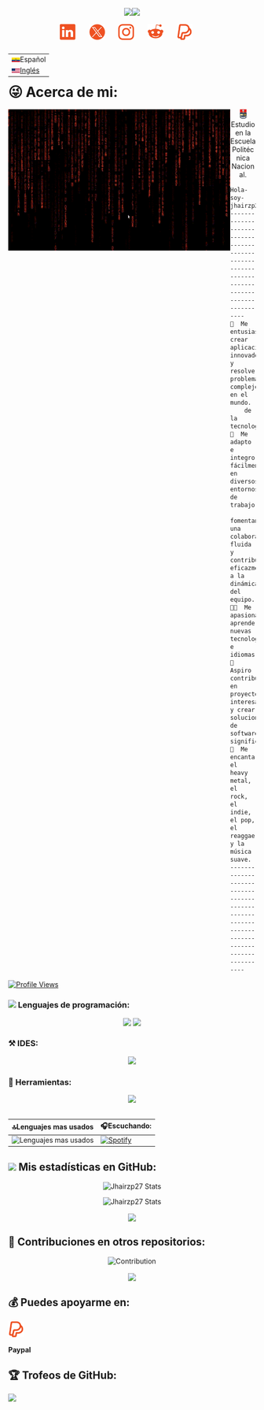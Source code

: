 <!-----  SALUDO ---->
<p align="center">
  <a href="https://github.com/DenverCoder1/readme-typing-svg"><img src="https://readme-typing-svg.herokuapp.com?font=Times+New+Roman&color=EF5122&size=25&center=true&vCenter=true&width=777&height=100&lines=Gregory+Jhair+Zambrano...;+Estudiante+de+Ingeniería+en+Software;Me+encanta+la+música;Enfocado+en+aprender+nuevas+habilidades.."></a><img src="https://github.com/TheDudeThatCode/TheDudeThatCode/blob/master/Assets/headbang.gif" width="37px">
</p>
<!--- My Social Networks:-->
<p align="center">
  <a href="https://www.linkedin.com/in/gregoy-jhair-zambrano-6a6a13273?lipi=urn%3Ali%3Apage%3Ad_flagship3_profile_view_base_contact_details%3BRd%2BEmYf6Q1%2BYn%2FMGcRjF%2Fw%3D%3D"><img width="32px" alt="LinkedIn" title="LinkedIn Jhair" src="https://github.com/Jhairzp27/Jhairzp27/blob/main/images/LinkedIn.png"/></a>
  &#8287;&#8287;&#8287;&#8287;&#8287;
  <a href="https://twitter.com/jhairzp27"><img width="32px" alt="Twitter" title="X (Twitter)Jhair" src="https://github.com/Jhairzp27/Jhairzp27/blob/main/images/x_twitter.png"/></a>
  &#8287;&#8287;&#8287;&#8287;&#8287;
  <a href="https://www.instagram.com/jhair_zambrano" alt="Instagram" title="Instagram"><img width="32px" src="https://github.com/Jhairzp27/Jhairzp27/blob/main/images/Instagram.png"/></a>
  &#8287;&#8287;&#8287;&#8287;&#8287;
  <a href="https://www.reddit.com/user/Jhairzp27/"><img width="32px" alt="Reddit" title="Reddit Logo Jhair" src="https://github.com/Jhairzp27/Jhairzp27/blob/main/images/Reddit.png"></a>
  &#8287;&#8287;&#8287;&#8287;&#8287;
  <a href="https://paypal.me/jhairzp27"><img width="32px" alt="LinkedIn" title="LinkedIn" src="https://github.com/Jhairzp27/Jhairzp27/blob/main/images/Paypal-1.png"/></a>
  &#8287;&#8287;&#8287;&#8287;&#8287;
</p>

<table align="right" style = "margin-top: 11px">
 <tr><td><a><img src = "https://github.com/Jhairzp27/Jhairzp27/blob/main/images/Ec_bandera.png" alt = "Bandera de Ec" width= "17px">Español</a></td></tr>
 <tr><td><a href="https://github.com/Jhairzp27/Jhairzp27/blob/main/README.md"><img src="https://github.com/Jhairzp27/Jhairzp27/blob/main/images/EU_bandera.png" alt ="Bandera de EU" width = "17px">Inglés</a></td></tr>
</table>

# 😜 Acerca de mi:

<p>
<a href = "https://github.com/Jhairzp27/Jhairzp27/blob/main/gifs/MatrixOrange.gif" alt = "MatrixOrgange" title = "MatrixOrange">
<img align="left" src ="https://github.com/Jhairzp27/Jhairzp27/blob/main/gifs/MatrixOrange.gif" width="452px" height="287px"/></a>

<p align = "center">
<a href="https://www.epn.edu.ec/welcome-to-ecuador-the-middle-of-the-world-and-to-its-top-university/"><img width="19px" alt="EPN" title="Escuela Politecnica Nacional"     
src="https://github.com/Jhairzp27/Jhairzp27/blob/main/images/EPN.png"/></a> Estudio en la Escuela Politécnica Nacional.
</p>

```
Hola-soy-jhairzp27@github
-----------------------------------------------------------------------------------------------
🙋  Me entusiasma crear aplicaciones innovadoras y resolver problemas complejos en el mundo.
    de la tecnología.
🤝  Me adapto e integro fácilmente en diversos entornos de trabajo,
    fomentando una colaboración fluida y contribuyendo eficazmente a la dinámica del equipo.
🧑‍💻  Me apasiona aprender nuevas tecnologías e idiomas.
🚩  Aspiro contribuir en proyectos interesantes y crear soluciones de software significativas.
🎵  Me encanta el heavy metal, el rock, el indie, el pop, el reaggae y la música suave.
-----------------------------------------------------------------------------------------------
```
[![Profile Views](https://komarev.com/ghpvc/?username=Jhairzp27&color=orange&base=100&style=flat-square&label=Número+De+Visitantes&abbreviated=true)](https://github.com/Jhairzp27)
</p>

### <img src = "https://github.com/7oSkaaa/7oSkaaa/blob/main/Images/Programming_Languages.gif?raw=true" width = 20px> Lenguajes de programación:

<p align="center">
  <a href="https://github.com/tandpfun/skill-icons#icons-list"><img src="https://skillicons.dev/icons?i=java,md,html,css"/></a>
  <a href="https://github.com/tandpfun/skill-icons#icons-list"><img src="https://skillicons.dev/icons?i=matlab,cpp,py,sqlite"/></a>
</p>

### ⚒️ IDES:

<p align="center">
  <a href="https://skillicons.dev">
    <img src="https://skillicons.dev/icons?i=vscode,eclipse" />
  </a>
</p>

### 🔎 Herramientas:

<p align="center">
  <a href="https://skillicons.dev">
    <img src="https://skillicons.dev/icons?i=firebase,vercel,powershell,git,bash" />
  </a>
</p>

##

|🔝Lenguajes mas usados   |   🎧Escuchando:|
|-------------------|-----------------|
|![Lenguajes mas usados](https://github-readme-stats.vercel.app/api/top-langs/?username=Jhairzp27&theme=codeSTACKr&hide_border=true&include_all_commits=true&layout=compact&count_private=true&cache_seconds=14400&disable_animations=true)|[![Spotify](https://spotify-now-playing-jhairzp27s-projects.vercel.app/api/spotify)](https://open.spotify.com/user/9weo8xzgmjckskm60cl62w34g?si=15a31546f79a485c)|

## <img src = "https://github.com/7oSkaaa/7oSkaaa/blob/main/Images/Statistics.gif?raw=true" width = 30px> Mis estadísticas en GitHub:

<div align = "center">
  
  ![Jhairzp27 Stats](https://github-readme-stats.vercel.app/api?username=Jhairzp27&theme=codeSTACKr&bg_color&hide_border=true&show_icons=true&include_all_commits=true&count_private=true&hide_rank=false&disable_animations=true)

  ![Jhairzp27 Stats](https://github-readme-streak-stats.herokuapp.com/?user=Jhairzp27&theme=codeSTACKr&hide_border=true&disable_animations=true)

  <img align="center" src="http://github-profile-summary-cards.vercel.app/api/cards/productive-time?username=Jhairzp27&theme=codeSTACKr" height="180em" />

</div>

## 🤝 Contribuciones en otros repositorios:

<div align ="center">
  
  ![Contribution](https://github-contributor-stats.vercel.app/api?username=Jhairzp27&limit=5&theme=codeSTACKr&combine_all_yearly_contributions=true&show_owner=true&disable_animations=true)

  <img align="center" src="http://github-profile-summary-cards.vercel.app/api/cards/profile-details?username=Jhairzp27&theme=codeSTACKr" height="180em" />

  <!--<img align="center" src="https://github-readme-activity-graph.vercel.app/graph?username=Jhairzp27&theme=elegant&animation=true"/> -->
  
</div>

## 💰 Puedes apoyarme en:

<a href="https://paypal.me/jhairzp27"><img width="32px" alt="Paypal" title="Paypal" src="https://github.com/Jhairzp27/Jhairzp27/blob/main/images/Paypal.png"/></a>
  &#8287;&#8287;&#8287;&#8287;&#8287;

**Paypal**

## 🏆 Trofeos de GitHub:

![](https://github-profile-trophy.vercel.app/?username=Jhairzp27&theme=gruvbox&no-frame=true&no-bg=true&margin-w=4)

<!--[![PayPal](https://img.shields.io/badge/PayPal-00457C?style=for-the-badge&logo=paypal&logoColor=white)](https://paypal.me/jhairzp27)-->
